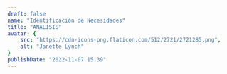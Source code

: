 ```yaml
---
draft: false
name: "Identificación de Necesidades"
title: "ANALISIS"
avatar: {
    src: "https://cdn-icons-png.flaticon.com/512/2721/2721285.png",
    alt: "Janette Lynch"
}
publishDate: "2022-11-07 15:39"
---
```

